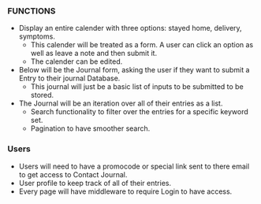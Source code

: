 ### FUNCTIONS
- Display an entire calender with three options: stayed home, delivery, symptoms. 
    - This calender will be treated as a form. A user can click an option as well as leave a note and then submit it.
    - The calender can be edited. 
- Below will be the Journal form, asking the user if they want to submit a Entry to their journal Database.
    - This journal will just be a basic list of inputs to be submitted to be stored.
- The Journal will be an iteration over all of their entries as a list.
    - Search functionality to filter over the entries for a specific keyword set.
    - Pagination to have smoother search.
### Users
- Users will need to have a promocode or special link sent to there email to get access to Contact Journal.
- User profile to keep track of all of their entries.
- Every page will have middleware to require Login to have access.

### 